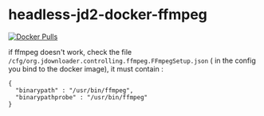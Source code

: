 # headless-jd2-docker-ffmpeg


[![Docker Pulls](https://img.shields.io/docker/pulls/thib3113/headless-jd2-docker-ffmpeg.svg)](https://hub.docker.com/r/thib3113/headless-jd2-docker-ffmpeg)

if ffmpeg doesn't work, check the file `/cfg/org.jdownloader.controlling.ffmpeg.FFmpegSetup.json` ( in the config you bind to the docker image),
it must contain : 
```
{
  "binarypath" : "/usr/bin/ffmpeg",
  "binarypathprobe" : "/usr/bin/ffmpeg"
}
```
  
